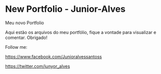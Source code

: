 # New Portfolio - Junior-Alves
Meu novo Portfolio

Aqui estão os arquivos do meu portfólio, fique a vontade para visualizar e comentar. Obrigado!

Follow me:

https://www.facebook.com/Junioralvessantoss

https://twitter.com/junyor_alves
